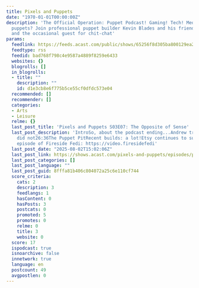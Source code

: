 ```yaml
---
title: Pixels and Puppets
date: "1970-01-01T00:00:00Z"
description: 'The Official Operation: Puppet Podcast! Gaming! Tech! Media! And, um...
  puppets? Join professional puppet builder Kevin Blades and his friends Jamie, Andrew
  and the occasional guest for chit-chat'
params:
  feedlink: https://feeds.acast.com/public/shows/65256f8d305ba800129ea202
  feedtype: rss
  feedid: bad768f798c4e9587a4889f8259e6433
  websites: {}
  blogrolls: []
  in_blogrolls:
  - title: ""
    description: ""
    id: d1e3cb8e6f775b5ce55cf0dfdc573e04
  recommended: []
  recommender: []
  categories:
  - Arts
  - Leisure
  relme: {}
  last_post_title: 'Pixels and Puppets S03E07: The Opposite of Sense'
  last_post_description: 'IntroSo, about the podcast ending...Andrew traveledKevin
    did not26:36The Puppet PitRecent builds: a lot!Etsy continues to suckKevin''s
    episode of Fireside Fedi: https://video.firesidefedi'
  last_post_date: "2025-08-02T15:02:06Z"
  last_post_link: https://shows.acast.com/pixels-and-puppets/episodes/pixels-and-puppets-s03e07-the-opposite-of-sense
  last_post_categories: []
  last_post_language: ""
  last_post_guid: 8fffa81b406c804072a25c6e110cf744
  score_criteria:
    cats: 2
    description: 3
    feedlangs: 1
    hasContent: 0
    hasPosts: 3
    postcats: 0
    promoted: 5
    promotes: 0
    relme: 0
    title: 3
    website: 0
  score: 17
  ispodcast: true
  isnoarchive: false
  innetwork: true
  language: en
  postcount: 49
  avgpostlen: 0
---
```

